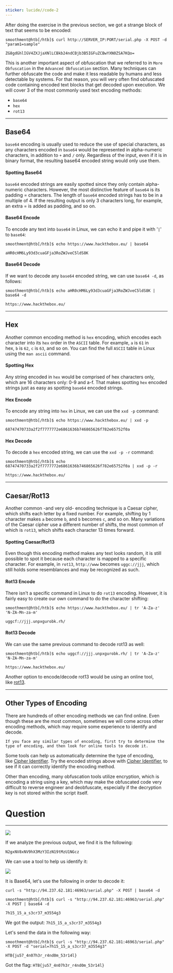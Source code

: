 ```yaml
---
sticker: lucide//code-2
---
```

After doing the exercise in the previous section, we got a strange block of text that seems to be encoded:


```shell-session
smoothment@htb[/htb]$ curl http://SERVER_IP:PORT/serial.php -X POST -d "param1=sample"

ZG8gdGhlIGV4ZXJjaXNlLCBkb24ndCBjb3B5IGFuZCBwYXN0ZSA7KQo=
```

This is another important aspect of obfuscation that we referred to in `More Obfuscation` in the `Advanced Obfuscation` section. Many techniques can further obfuscate the code and make it less readable by humans and less detectable by systems. For that reason, you will very often find obfuscated code containing encoded text blocks that get decoded upon execution. We will cover 3 of the most commonly used text encoding methods:

- `base64`
- `hex`
- `rot13`

---

## Base64

`base64` encoding is usually used to reduce the use of special characters, as any characters encoded in `base64` would be represented in alpha-numeric characters, in addition to `+` and `/` only. Regardless of the input, even if it is in binary format, the resulting base64 encoded string would only use them.

#### Spotting Base64

`base64` encoded strings are easily spotted since they only contain alpha-numeric characters. However, the most distinctive feature of `base64` is its padding = characters. The length of `base64` encoded strings has to be in a multiple of 4. If the resulting output is only 3 characters long, for example, an extra = is added as padding, and so on.
#### Base64 Encode

To encode any text into `base64` in Linux, we can echo it and pipe it with '`|`' to `base64`:



```shell-session
smoothment@htb[/htb]$ echo https://www.hackthebox.eu/ | base64

aHR0cHM6Ly93d3cuaGFja3RoZWJveC5ldS8K
```

#### Base64 Decode

If we want to decode any `base64` encoded string, we can use `base64 -d`, as follows:



```shell-session
smoothment@htb[/htb]$ echo aHR0cHM6Ly93d3cuaGFja3RoZWJveC5ldS8K | base64 -d

https://www.hackthebox.eu/
```

---

## Hex

Another common encoding method is `hex` encoding, which encodes each character into its `hex` order in the `ASCII` table. For example, `a` is `61` in hex, `b` is `62`, `c` is `63`, and so on. You can find the full `ASCII` table in Linux using the `man ascii` command.

#### Spotting Hex

Any string encoded in `hex` would be comprised of hex characters only, which are 16 characters only: 0-9 and a-f. That makes spotting `hex` encoded strings just as easy as spotting `base64` encoded strings.

#### Hex Encode

To encode any string into `hex` in Linux, we can use the `xxd -p` command:



```shell-session
smoothment@htb[/htb]$ echo https://www.hackthebox.eu/ | xxd -p

68747470733a2f2f7777772e6861636b746865626f782e65752f0a
```

#### Hex Decode

To decode a `hex` encoded string, we can use the `xxd -p -r` command:



```shell-session
smoothment@htb[/htb]$ echo 68747470733a2f2f7777772e6861636b746865626f782e65752f0a | xxd -p -r

https://www.hackthebox.eu/
```

---

## Caesar/Rot13

Another common -and very old- encoding technique is a Caesar cipher, which shifts each letter by a fixed number. For example, shifting by 1 character makes `a` become `b`, and `b` becomes `c`, and so on. Many variations of the Caesar cipher use a different number of shifts, the most common of which is `rot13`, which shifts each character 13 times forward.

#### Spotting Caesar/Rot13

Even though this encoding method makes any text looks random, it is still possible to spot it because each character is mapped to a specific character. For example, in `rot13`, `http://www` becomes `uggc://jjj`, which still holds some resemblances and may be recognized as such.

#### Rot13 Encode

There isn't a specific command in Linux to do `rot13` encoding. However, it is fairly easy to create our own command to do the character shifting:



```shell-session
smoothment@htb[/htb]$ echo https://www.hackthebox.eu/ | tr 'A-Za-z' 'N-ZA-Mn-za-m'

uggcf://jjj.unpxgurobk.rh/
```

#### Rot13 Decode

We can use the same previous command to decode rot13 as well:



```shell-session
smoothment@htb[/htb]$ echo uggcf://jjj.unpxgurobk.rh/ | tr 'A-Za-z' 'N-ZA-Mn-za-m'

https://www.hackthebox.eu/
```

Another option to encode/decode rot13 would be using an online tool, like [rot13](https://rot13.com/).

---

## Other Types of Encoding

There are hundreds of other encoding methods we can find online. Even though these are the most common, sometimes we will come across other encoding methods, which may require some experience to identify and decode.

`If you face any similar types of encoding, first try to determine the type of encoding, and then look for online tools to decode it.`

Some tools can help us automatically determine the type of encoding, like [Cipher Identifier](https://www.boxentriq.com/code-breaking/cipher-identifier). Try the encoded strings above with [Cipher Identifier](https://www.boxentriq.com/code-breaking/cipher-identifier), to see if it can correctly identify the encoding method.

Other than encoding, many obfuscation tools utilize encryption, which is encoding a string using a key, which may make the obfuscated code very difficult to reverse engineer and deobfuscate, especially if the decryption key is not stored within the script itself.

# Question
---
![](Pasted%20image%2020250130135136.png)

If we analyze the previous output, we find it is the following:

`N2gxNV8xNV9hX3MzY3IzN19tMzU1NGcz`

We can use a tool to help us identify it:

![](Pasted%20image%2020250130135208.png)

It is Base64, let's use the following in order to decode it:

`curl -s "http://94.237.62.181:46963/serial.php" -X POST | base64 -d`

```
smoothment@htb[/htb]$ curl -s "http://94.237.62.181:46963/serial.php" -X POST | base64 -d

7h15_15_a_s3cr37_m3554g3
```

We got the output: `7h15_15_a_s3cr37_m3554g3`

Let's send the data in the following way:

```
smoothment@htb[/htb]$ curl -s "http://94.237.62.181:46963/serial.php" -X POST -d "serial=7h15_15_a_s3cr37_m3554g3"

HTB{ju57_4n07h3r_r4nd0m_53r14l}
```

Got the flag: `HTB{ju57_4n07h3r_r4nd0m_53r14l}`